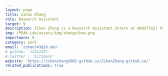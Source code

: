 ```yaml
---
layout: page
title: Zihan Zhang
role: Research Assistant
target: 9
description: Zihan Zhang is a Research Assistant Intern at HKUST(GZ) Peak Lab, Under the supervision of Prof. Changhao Chen. He is currently a second-year master student in Johns Hopkins University. He is currently working on lightweight Transformer models for matching neural networks. His research interests lies on Efficient Model Inference, Artificial Intelligence for Generative Contents and Artificial Intelligence for Healthcare.
img: /PEAK-Lab/assets/img/zhangzihan.png
importance: 9
category: work
email: 'zzhan343@jh.edu'
# github: '12312321'
# twitter : 'Sitzmann'
website: 'https://zihanzhang2002.github.io/ZihanZhang.github.io/'
related_publications: true
---
```


